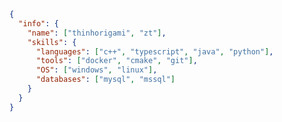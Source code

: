 ```json
{
  "info": {
    "name": ["thinhorigami", "zt"],
    "skills": {
      "languages": ["c++", "typescript", "java", "python"],
      "tools": ["docker", "cmake", "git"],
      "OS": ["windows", "linux"],
      "databases": ["mysql", "mssql"]
    }
  }
}
```

<!---
user-thinhorigami/user-thinhorigami is a ✨ special ✨ repository because its `README.md` (this file) appears on your GitHub profile.
You can click the Preview link to take a look at your changes.
--->
